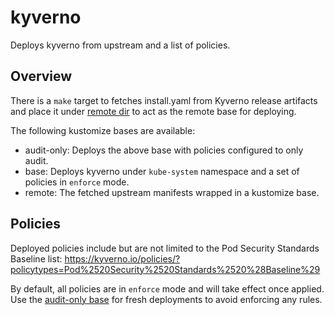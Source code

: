 # kyverno
Deploys kyverno from upstream and a list of policies.

## Overview
There is a `make` target to fetches install.yaml from Kyverno release artifacts
and place it under [remote dir](./remote) to act as the remote base for
deploying.

The following kustomize bases are available:
* audit-only: Deploys the above base with policies configured to only audit.
* base: Deploys kyverno under `kube-system` namespace and a set of policies in
  `enforce` mode.
* remote: The fetched upstream manifests wrapped in a kustomize base.

## Policies
Deployed policies include but are not limited to the Pod Security Standards
Baseline list:
https://kyverno.io/policies/?policytypes=Pod%2520Security%2520Standards%2520%28Baseline%29

By default, all policies are in `enforce` mode and will take effect once
applied. Use the [audit-only base](./audit-only) for fresh deployments to avoid
enforcing any rules.
